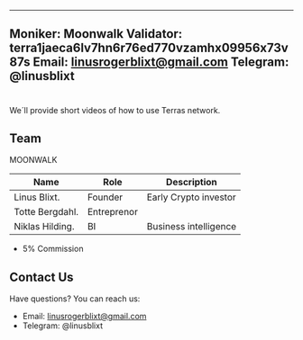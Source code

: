
---
Moniker: Moonwalk
Validator: terra1jaeca6lv7hn6r76ed770vzamhx09956x73v87s
Email: linusrogerblixt@gmail.com
Telegram: @linusblixt
---


# <moniker>

We´ll provide short videos of how to use Terras network.
  
## Team

MOONWALK

| Name                | Role          | Description                    |
| ---------------     | -----------   | -------------------------------|
| Linus Blixt.        | Founder       | Early Crypto investor          |
| Totte Bergdahl.     | Entreprenor   |                                |
| Niklas Hilding.     | BI            | Business intelligence          |


- 5% Commission

## Contact Us

Have questions? You can reach us:

- Email: linusrogerblixt@gmail.com
- Telegram: @linusblixt
